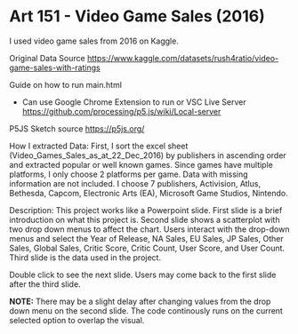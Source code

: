 # Art 151 - Video Game Sales (2016)

I used video game sales from 2016 on Kaggle.

Original Data Source
https://www.kaggle.com/datasets/rush4ratio/video-game-sales-with-ratings

Guide on how to run main.html
- Can use Google Chrome Extension to run or VSC Live Server
https://github.com/processing/p5.js/wiki/Local-server

P5JS Sketch source
https://p5js.org/

How I extracted Data:
First, I sort the excel sheet (Video_Games_Sales_as_at_22_Dec_2016) by publishers in ascending order and extracted popular or well known games. Since games have multiple platforms, I only choose 2 platforms per game. Data with missing information are not included.
I choose 7 publishers, Activision, Atlus, Bethesda, Capcom, Electronic Arts (EA), Microsoft Game Studios, Nintendo.

Description:
This project works like a Powerpoint slide.
First slide is a brief introduction on what this project is.
Second slide shows a scatterplot with two drop down menus to affect the chart. Users interact with the drop-down menus and select the Year of Release, NA Sales, EU Sales, JP Sales, Other Sales, Global Sales, Critic Score, Critic Count, User Score, and User Count.
Third slide is the data used in the project.

Double click to see the next slide. Users may come back to the first slide after the third slide.

**NOTE:**
There may be a slight delay after changing values from the drop down menu on the second slide. The code continously runs on the current selected option to overlap the visual.
